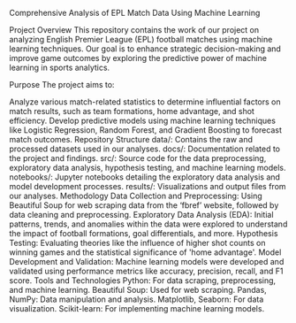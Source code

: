 Comprehensive Analysis of EPL Match Data Using Machine Learning

Project Overview
This repository contains the work of our project on analyzing English Premier League (EPL) football matches using machine learning techniques. Our goal is to enhance strategic decision-making and improve game outcomes by exploring the predictive power of machine learning in sports analytics.

Purpose
The project aims to:

Analyze various match-related statistics to determine influential factors on match results, such as team formations, home advantage, and shot efficiency.
Develop predictive models using machine learning techniques like Logistic Regression, Random Forest, and Gradient Boosting to forecast match outcomes.
Repository Structure
data/: Contains the raw and processed datasets used in our analyses.
docs/: Documentation related to the project and findings.
src/: Source code for the data preprocessing, exploratory data analysis, hypothesis testing, and machine learning models.
notebooks/: Jupyter notebooks detailing the exploratory data analysis and model development processes.
results/: Visualizations and output files from our analyses.
Methodology
Data Collection and Preprocessing: Using Beautiful Soup for web scraping data from the ‘fbref’ website, followed by data cleaning and preprocessing.
Exploratory Data Analysis (EDA): Initial patterns, trends, and anomalies within the data were explored to understand the impact of football formations, goal differentials, and more.
Hypothesis Testing: Evaluating theories like the influence of higher shot counts on winning games and the statistical significance of 'home advantage'.
Model Development and Validation: Machine learning models were developed and validated using performance metrics like accuracy, precision, recall, and F1 score.
Tools and Technologies
Python: For data scraping, preprocessing, and machine learning.
Beautiful Soup: Used for web scraping.
Pandas, NumPy: Data manipulation and analysis.
Matplotlib, Seaborn: For data visualization.
Scikit-learn: For implementing machine learning models.
